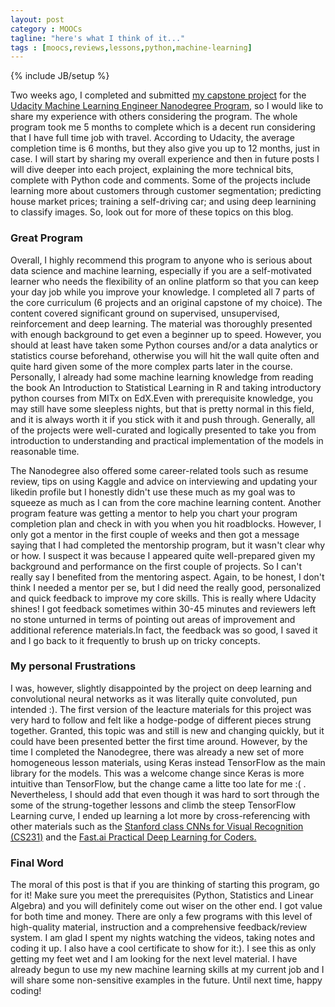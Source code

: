 ```yaml
---
layout: post
category : MOOCs
tagline: "here's what I think of it..."
tags : [moocs,reviews,lessons,python,machine-learning]
---
```

{% include JB/setup %}

Two weeks ago, I completed and submitted <a href="https://github.com/tichmangono/capstone_project">my capstone project</a>  for 
the <a href="https://www.udacity.com/course/machine-learning-engineer-nanodegree--nd009"> Udacity Machine Learning Engineer Nanodegree Program</a>, so I would like to share my experience with others considering the 
program. The whole program took me 5 months to complete which is a decent run considering that I have full time job with travel. 
According to Udacity, the average completion time is 6 months, but they also give you up to 12 months, just in case. 
I will start by sharing my overall experience and then in future posts I will dive deeper into each project, explaining the
more technical bits, complete with Python code and comments. Some of the projects include learning more about customers through customer segmentation;
predicting house market prices; training a self-driving car; and using deep learnining to classify images. So, look out for more of these topics on this blog. 

### Great Program
Overall, I highly recommend this program to anyone who is serious about data science and machine learning, especially if you are a 
self-motivated learner who needs the flexibility of an online platform so that you can keep your day job while you improve 
your knowledge. I completed all 7 parts of the core curriculum (6 projects and an original capstone of my choice). The content
covered significant ground on supervised, unsupervised, reinforcement and deep learning. The material was thoroughly presented
with enough background to get even a beginner up to speed. However, you should at least have taken some Python courses and/or
a data analytics or statistics course beforehand, otherwise you will hit the wall quite often and quite hard given some of the more complex parts
later in the course. Personally, I already had some machine learning knowledge from reading the book An Introduction to Statistical Learning in R 
and taking introductory python courses from MITx on EdX.Even with prerequisite knowledge, you may still have some sleepless nights, but that is pretty 
normal in this field, and it is always worth it if you stick with it and push through. Generally, all of the projects were well-curated and logically presented 
to take you from introduction to understanding and practical implementation of the models in reasonable time.

The Nanodegree also offered some career-related tools such as resume review, tips on using Kaggle and advice on interviewing and 
updating your likedin profile but I honestly didn't use these much as my goal was to squeeze as much as I can from the core machine 
learning content. Another program feature was getting a mentor to help you chart your program completion plan and check in with you when 
you hit roadblocks. However, I only got a mentor in the first couple of weeks and then got a message saying that I had completed
the mentorship program, but it wasn't clear why or how. I suspect it was because I appeared quite well-prepared given my background and
performance on the first couple of projects. So I can't really say I benefited from the mentoring aspect. Again, to be honest, I 
don't think I needed a mentor per se, but I did need the really good, personalized and quick feedback to improve my core skills. This is 
really where Udacity shines! I got feedback sometimes within 30-45 minutes and reviewers left no stone unturned in terms of pointing out 
areas of improvement and additional reference materials.In fact, the feedback was so good, I saved it and I go back to it frequently 
to brush up on tricky concepts.

### My personal Frustrations
I was, however, slightly disappointed by the project on deep learning and convolutional neural networks as it was literally quite convoluted, 
pun intended :). The first version of the leacture materials for this project was very hard to follow and felt like a hodge-podge of 
different pieces strung together. Granted, this topic was and still is new and changing quickly, but it could have been presented better the first time around. 
However, by the time I completed the Nanodegree, there was already a new set of more homogeneous lesson materials, using Keras instead TensorFlow 
as the main library for the models. This was a welcome change since Keras is more intuitive than TensorFlow, but the change came a litte too late for me :( .
Nevertheless, I should add that even though it was hard to sort through the some of the  strung-together lessons and climb the steep TensorFlow Learning curve, I ended up learning a lot more by 
cross-referencing with other materials such as the <a href="http://cs231n.stanford.edu/">Stanford class CNNs for Visual Recognition (CS231)</a> and the 
<a href="http://course.fast.ai/">Fast.ai Practical Deep Learning for Coders.</a>

### Final Word
The moral of this post is that if you are thinking of starting this program, go for it! Make sure you meet the prerequisites (Python, Statistics and Linear Algebra)
and you will definitely come out wiser on the other end. I got value for both time and money. There are only a few programs with this level of high-quality material, instruction
 and a comprehensive feedback/review system. I am glad I spent my nights watching the videos, taking notes and coding it up. I also have a 
 cool certificate to show for it:). I see this as only getting my feet wet and I am looking for the next level material.
 I have already begun to use my new machine learning skills at my current job and I will share some non-sensitive examples in the future. 
 Until next time, happy coding!
